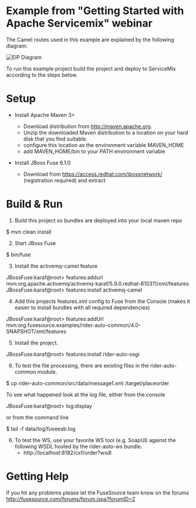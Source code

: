 Example from "Getting Started with Apache Servicemix" webinar
========================================================

The Camel routes used in this example are explained by the following diagram:

![EIP Diagram](https://raw.github.com/FuseByExample/rider-auto-osgi/master/doc/EIP_Routes_Diagram.png)

To run this example project build the project and deploy to ServiceMix  
according to the steps below. 

Setup
==============================
- Install Apache Maven 3+
    - Download distribution from http://maven.apache.org. 
    - Unzip the downloaded Maven distribution to a location on your hard disk
    that you find suitable.
    - configure this location as the environment variable MAVEN_HOME
    - add MAVEN_HOME/bin to your PATH environment variable

- Install JBoss Fuse  6.1.0
    - Download from https://access.redhat.com/jbossnetwork/ (registration required) and extract

Build & Run
==============================

1) Build this project so bundles are deployed into your local maven repo

<project home> $ mvn clean install

2) Start JBoss Fuse

<JBoss Fuse home>  $ bin/fuse

3) Install the activemq-camel feature

JBossFuse:karaf@root> features:addurl mvn:org.apache.activemq/activemq-karaf/5.9.0.redhat-610311/xml/features
JBossFuse:karaf@root> features:install activemq-camel

4) Add this projects features.xml config to Fuse from the Console
   (makes it easier to install bundles with all required dependencies)

JBossFuse:karaf@root>  features:addUrl mvn:org.fusesource.examples/rider-auto-common/4.0-SNAPSHOT/xml/features

5) Install the project.

JBossFuse:karaf@root>  features:install rider-auto-osgi

6) To test the file processing, there are existing files in the
   rider-auto-common module.

<project home> $ cp rider-auto-common/src/data/message1.xml <JBoss Fuse home>/target/placeorder

   To see what happened look at the log file, either from the console

JBossFuse:karaf@root>  log:display

   or from the command line

<JBoss Fuse home> $ tail -f data/log/fuseesb.log

6) To test the WS, use your favorite WS tool (e.g. SoapUI) against the following
   WSDL hosted by the rider-auto-ws bundle.
   * http://localhost:8182/cxf/order?wsdl

Getting Help
============================

If you hit any problems please let the FuseSource team know on the forums
  http://fusesource.com/forums/forum.jspa?forumID=2

